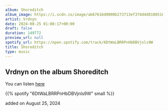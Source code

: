 ```yaml
---
album: Shoreditch
album_image: https://i.scdn.co/image/ab67616d0000b273713ef374d4d8106516285022
artist: Vrdnyn
date: 2024-08-25 01:08:17+00:00
draft: false
duration: 149772
preview_url: null
spotify_url: https://open.spotify.com/track/6DtWaLBRRPnHbDBVjnls9W
title: Shoreditch
type: music
---
```



## Vrdnyn on the album Shoreditch

You can listen [here](https://open.spotify.com/track/6DtWaLBRRPnHbDBVjnls9W)

{{% spotify "6DtWaLBRRPnHbDBVjnls9W" small %}}

added on August 25, 2024